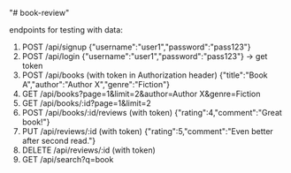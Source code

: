 "# book-review" 

endpoints for testing with data:
1. POST /api/signup {"username":"user1","password":"pass123"}
2. POST /api/login {"username":"user1","password":"pass123"} → get token
3. POST /api/books (with token in Authorization header) {"title":"Book A","author":"Author X","genre":"Fiction"}
4. GET /api/books?page=1&limit=2&author=Author X&genre=Fiction
5. GET /api/books/:id?page=1&limit=2
6. POST /api/books/:id/reviews (with token) {"rating":4,"comment":"Great book!"}
7. PUT /api/reviews/:id (with token) {"rating":5,"comment":"Even better after second read."}
8. DELETE /api/reviews/:id (with token)
9. GET /api/search?q=book
